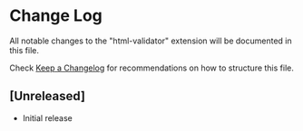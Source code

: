 # Change Log

All notable changes to the "html-validator" extension will be documented in this file.

Check [Keep a Changelog](http://keepachangelog.com/) for recommendations on how to structure this file.

## [Unreleased]

- Initial release
